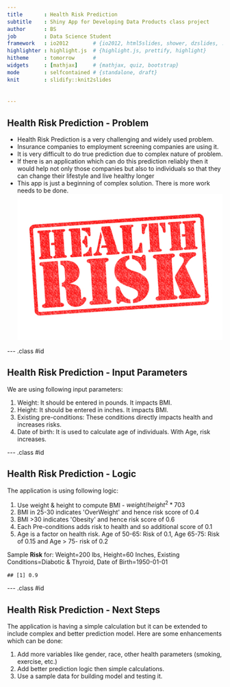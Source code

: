 ```yaml
---
title       : Health Risk Prediction
subtitle    : Shiny App for Developing Data Products class project 
author      : BS
job         : Data Science Student
framework   : io2012        # {io2012, html5slides, shower, dzslides, ...}
highlighter : highlight.js  # {highlight.js, prettify, highlight}
hitheme     : tomorrow      # 
widgets     : [mathjax]     # {mathjax, quiz, bootstrap}
mode        : selfcontained # {standalone, draft}
knit        : slidify::knit2slides


---
```


## Health Risk Prediction - Problem

* Health Risk Prediction is a very challenging and widely used problem.
* Insurance companies to employment screening companies are using it.
* It is very difficult to do true prediction due to complex nature of problem.
* If there is an application which can do this prediction reliably then it would help not only those companies but also to individuals so that they can change their lifestyle and live healthy longer
* This app is just a beginning of complex solution. There is more work needs to be done.
![width](HEALTH-RISK.jpg)

--- .class #id 

## Health Risk Prediction - Input Parameters
We are using following input parameters:

1. Weight: It should be entered in pounds. It impacts BMI.
1. Height: It should be entered in inches. It impacts BMI.
1. Existing pre-conditions: These conditions directly impacts health and increases risks.
1. Date of birth: It is used to calculate age of individuals. With Age, risk increases.

--- .class #id

## Health Risk Prediction - Logic
The application is using following logic:

1. Use weight & height to compute BMI - $weight/height^2*703$
1. BMI in 25-30 indicates 'OverWeight' and hence risk score of 0.4
1. BMI >30 indicates 'Obesity' and hence risk score of 0.6
1. Each Pre-conditions adds risk to health and so additional score of 0.1
1. Age is a factor on health risk. Age of 50-65: Risk of 0.1, Age 65-75: Risk of 0.15 and Age > 75- risk of 0.2


Sample **Risk** for:
Weight=200 lbs, Height=60 Inches, Existing Conditions=Diabotic & Thyroid, Date of Birth=1950-01-01

```
## [1] 0.9
```

--- .class #id

##  Health Risk Prediction - Next Steps
The application is having a simple calculation but it can be extended to include complex and better prediction model. Here are some enhancements which can be done:

1. Add more variables like gender, race, other health parameters (smoking, exercise, etc.)
1. Add better prediction logic then simple calculations. 
1. Use a sample data for building model and testing it.

